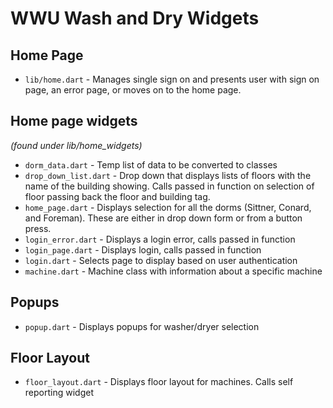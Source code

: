 # WWU Wash and Dry Widgets

## Home Page
* `lib/home.dart` - Manages single sign on and presents user with sign on page, an error page, or moves on to the home page.
## Home page widgets
*(found under lib/home_widgets)*
* `dorm_data.dart` - Temp list of data to be converted to classes
* `drop_down_list.dart` - Drop down that displays lists of floors with the name of the building showing. Calls passed in function on selection of floor passing back the floor and building tag.
* `home_page.dart` - Displays selection for all the dorms (Sittner, Conard, and Foreman). These are either in drop down form or from a button press.
* `login_error.dart` - Displays a login error, calls passed in function
* `login_page.dart` - Displays login, calls passed in function
* `login.dart` - Selects page to display based on user authentication 
* `machine.dart` - Machine class with information about a specific machine
## Popups
* `popup.dart` - Displays popups for washer/dryer selection
## Floor Layout
* `floor_layout.dart` - Displays floor layout for machines. Calls self reporting widget

